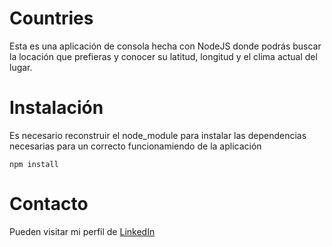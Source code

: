 # Countries

Esta es una aplicación de consola hecha con NodeJS donde podrás buscar la locación que prefieras y conocer su latitud, longitud y el clima actual del lugar.

# Instalación

Es necesario reconstruir el node_module para instalar las dependencias necesarias para un correcto funcionamiendo de la aplicación

```
npm install
```

# Contacto
Pueden visitar mi perfil de [LinkedIn](https://www.linkedin.com/in/angel-antonio-barco-alfaro-b36b6316a/)

